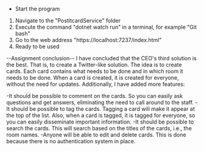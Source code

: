 - Start the program
1. Navigate to the "PostitcardService" folder
3. Execute the command "dotnet watch run" in a terminal, for example "Git bash"
4. Go to the web address "https://localhost:7237/index.html"
5. Ready to be used

--Assignment conclusion--
I have concluded that the CEO's third solution is the best. That is, to create a Twitter-like solution. The idea is to create cards. Each card contains what needs to be done and in which room it needs to be done. When a card is created, it is created for everyone, without the need for updates. Additionally, I have added more features:

-It should be possible to comment on the cards. So you can easily ask questions and get answers, eliminating the need to call around to the staff.
-It should be possible to tag the cards. Tagging a card will make it appear at the top of the list. Also, when a card is tagged, it is tagged for everyone, so you can easily disseminate important information.
-It should be possible to search the cards. This will search based on the titles of the cards, i.e., the room names.
-Anyone will be able to edit and delete cards. This is done because there is no authentication system in place.
